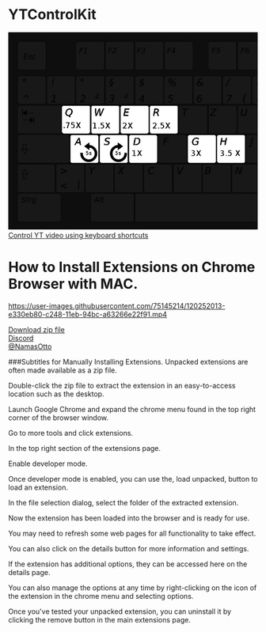 # YTControlKit
![YT Keyboard Shortcuts](https://github.com/ottonamas/YTControlKit/blob/main/hkeys.jpg)<br/>
[Control YT video using keyboard shortcuts](https://youtu.be/JmOr2gvKSV4)

# How to Install Extensions on Chrome Browser with MAC.
https://user-images.githubusercontent.com/75145214/120252013-e330eb80-c248-11eb-94bc-a63266e22f91.mp4

[Download zip file](https://github.com/ottonamas/YTControlKit/blob/main/VideoKeyControlsDist.zip)<br/>
[Discord](https://discord.gg/Nf62VyMfsn)<br/>
[@NamasOtto](https://twitter.com/NamasOtto)

###Subtitles for Manually Installing Extensions.
Unpacked extensions are often made available as a zip file. 

Double-click the zip file to extract the extension in an easy-to-access location such as the desktop. 

Launch Google Chrome and expand the chrome menu found in the top right corner of the browser window. 

Go to more tools and click extensions.

In the top right section of the extensions page.

Enable developer mode. 

Once developer mode is enabled, you can use the, load unpacked, button to load an extension. 

In the file selection dialog, select the folder of the extracted extension. 

Now the extension has been loaded into the browser and is ready for use. 

You may need to refresh some web pages for all functionality to take effect. 

You can also click on the details button for more information and settings. 

If the extension has additional options, they can be accessed here on the details page.

You can also manage the options at any time by right-clicking on the icon of the extension in the chrome menu and selecting options. 

Once you've tested your unpacked extension, you can uninstall it by clicking the remove button in the main extensions page.

